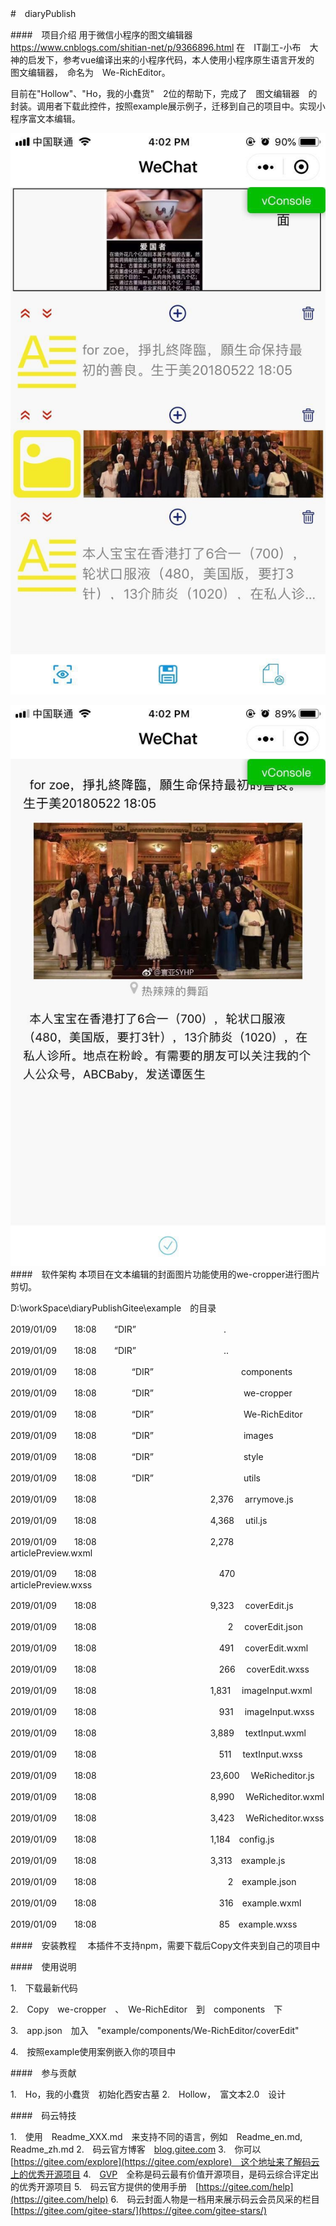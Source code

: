 #　diaryPublish

####　项目介绍
用于微信小程序的图文编辑器
https://www.cnblogs.com/shitian-net/p/9366896.html
在　IT副工-小布　大神的启发下，参考vue编译出来的小程序代码，本人使用小程序原生语言开发的　图文编辑器，　命名为　We-RichEditor。

目前在"Hollow"、"Ho，我的小蠢货"　2位的帮助下，完成了　图文编辑器　的封装。调用者下载此控件，按照example展示例子，迁移到自己的项目中。实现小程序富文本编辑。

![Image text](https://github.com/Gitluckydcx/We-RichEditor/blob/master/Preview-Image/rich1.jpg)

![Image text](https://github.com/Gitluckydcx/We-RichEditor/blob/master/Preview-Image/rich2.jpg)
####　软件架构
本项目在文本编辑的封面图片功能使用的we-cropper进行图片剪切。


D:\workSpace\diaryPublishGitee\example　的目录

2019/01/09　　18:08　　“DIR”　　　　　　　　　　.

2019/01/09　　18:08　　“DIR”　　　　　　　　　　..

2019/01/09　　18:08　　　　“DIR”　　　　　　　　　　components

2019/01/09　　18:08　　　　“DIR”　　　　　　　　　　	we-cropper

2019/01/09　　18:08　　　　“DIR”　　　　　　　　　　	We-RichEditor

2019/01/09　　18:08　　　　“DIR”　　　　　　　　　　		images

2019/01/09　　18:08　　　　“DIR”　　　　　　　　　　		style

2019/01/09　　18:08　　　　“DIR”　　　　　　　　　　		utils

2019/01/09　　18:08　　　　　　　　　　　　　2,376　			arrymove.js

2019/01/09　　18:08　　　　　　　　　　　　　4,368　			util.js

2019/01/09　　18:08　　　　　　　　　　　　　2,278　		articlePreview.wxml

2019/01/09　　18:08　　　　　　　　　　　　　　470　		articlePreview.wxss

2019/01/09　　18:08　　　　　　　　　　　　　9,323　		coverEdit.js

2019/01/09　　18:08　　　　　　　　　　　　　　　2　		coverEdit.json

2019/01/09　　18:08　　　　　　　　　　　　　　491　		coverEdit.wxml

2019/01/09　　18:08　　　　　　　　　　　　　　266　		coverEdit.wxss

2019/01/09　　18:08　　　　　　　　　　　　　1,831　		imageInput.wxml

2019/01/09　　18:08　　　　　　　　　　　　　　931　		imageInput.wxss

2019/01/09　　18:08　　　　　　　　　　　　　3,889　		textInput.wxml

2019/01/09　　18:08　　　　　　　　　　　　　　511　		textInput.wxss

2019/01/09　　18:08　　　　　　　　　　　　　23,600　		WeRicheditor.js

2019/01/09　　18:08　　　　　　　　　　　　　8,990　		WeRicheditor.wxml

2019/01/09　　18:08　　　　　　　　　　　　　3,423　		WeRicheditor.wxss

2019/01/09　　18:08　　　　　　　　　　　　　1,184　config.js

2019/01/09　　18:08　　　　　　　　　　　　　3,313　example.js

2019/01/09　　18:08　　　　　　　　　　　　　　　2　example.json

2019/01/09　　18:08　　　　　　　　　　　　　　316　example.wxml

2019/01/09　　18:08　　　　　　　　　　　　　　85　example.wxss



####　安装教程　
本插件不支持npm，需要下载后Copy文件夹到自己的项目中



####　使用说明

1.　下载最新代码

2.　Copy　we-cropper　、　We-RichEditor　到　components　下　

3.　app.json　加入　"example/components/We-RichEditor/coverEdit"

4.　按照example使用案例嵌入你的项目中


####　参与贡献

1.　Ho，我的小蠢货　初始化西安古墓
2.　Hollow，　富文本2.0　设计



####　码云特技

1.　使用　Readme\_XXX.md　来支持不同的语言，例如　Readme\_en.md,　Readme\_zh.md
2.　码云官方博客　[blog.gitee.com](https://blog.gitee.com)
3.　你可以　[https://gitee.com/explore](https://gitee.com/explore)　这个地址来了解码云上的优秀开源项目
4.　[GVP](https://gitee.com/gvp)　全称是码云最有价值开源项目，是码云综合评定出的优秀开源项目
5.　码云官方提供的使用手册　[https://gitee.com/help](https://gitee.com/help)
6.　码云封面人物是一档用来展示码云会员风采的栏目　[https://gitee.com/gitee-stars/](https://gitee.com/gitee-stars/)